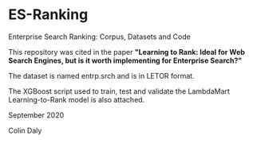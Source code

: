 # ES-Ranking
Enterprise Search Ranking: Corpus, Datasets and Code

This repository was cited in the paper **"Learning to Rank: Ideal for Web Search Engines, but is it worth implementing for Enterprise Search?"**

The dataset is named entrp.srch and is in LETOR format.

The XGBoost script used to train, test and validate the LambdaMart Learning-to-Rank model is also attached.

September 2020

Colin Daly
